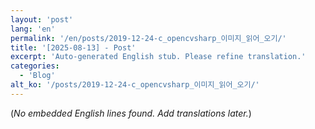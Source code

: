 ```yaml
---
layout: 'post'
lang: 'en'
permalink: '/en/posts/2019-12-24-c_opencvsharp_이미지_읽어_오기/'
title: '[2025-08-13] - Post'
excerpt: 'Auto-generated English stub. Please refine translation.'
categories:
  - 'Blog'
alt_ko: '/posts/2019-12-24-c_opencvsharp_이미지_읽어_오기/'
---
```


(*No embedded English lines found. Add translations later.*)
